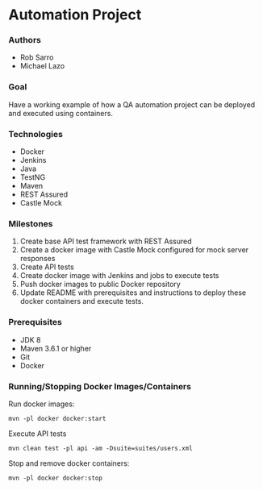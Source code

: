 # Automation Project

### Authors
- Rob Sarro
- Michael Lazo

### Goal
Have a working example of how a QA automation project can be deployed and executed using containers.

### Technologies
- Docker
- Jenkins
- Java
- TestNG
- Maven
- REST Assured
- Castle Mock

### Milestones
1. Create base API test framework with REST Assured
2. Create a docker image with Castle Mock configured for mock server responses
4. Create API tests
5. Create docker image with Jenkins and jobs to execute tests
6. Push docker images to public Docker repository
7. Update README with prerequisites and instructions to deploy these docker containers and execute tests.

### Prerequisites
- JDK 8
- Maven 3.6.1 or higher
- Git
- Docker

### Running/Stopping Docker Images/Containers
Run docker images:
```
mvn -pl docker docker:start
```

Execute API tests
```
mvn clean test -pl api -am -Dsuite=suites/users.xml
```

Stop and remove docker containers:
```
mvn -pl docker docker:stop
```